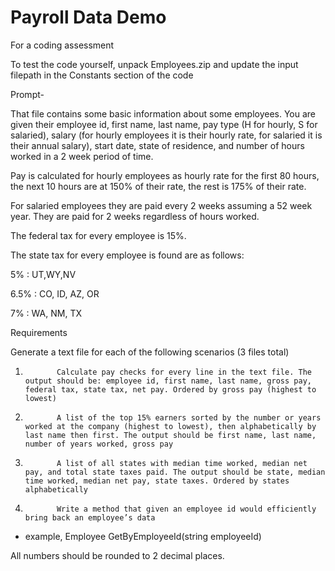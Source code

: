 # Payroll Data Demo
For a coding assessment

To test the code yourself, unpack Employees.zip and update the input filepath in the Constants section of the code

Prompt-

That file contains some basic information about some employees. You are given their employee id, first name, last name, pay type (H for hourly, S for salaried), salary (for hourly employees it is their hourly rate, for salaried it is their annual salary), start date, state of residence, and number of hours worked in a 2 week period of time.

 Pay is calculated for hourly employees as hourly rate for the first 80 hours, the next 10 hours are at 150% of their rate, the rest is 175% of their rate.

 For salaried employees they are paid every 2 weeks assuming a 52 week year. They are paid for 2 weeks regardless of hours worked.

The federal tax for every employee is 15%.

The state tax for every employee is found are as follows:

5%          : UT,WY,NV

6.5%      : CO, ID, AZ, OR

7%          : WA, NM, TX

 Requirements

Generate a text file for each of the following scenarios (3 files total)

1.            Calculate pay checks for every line in the text file. The output should be: employee id, first name, last name, gross pay, federal tax, state tax, net pay. Ordered by gross pay (highest to lowest)

2.            A list of the top 15% earners sorted by the number or years worked at the company (highest to lowest), then alphabetically by last name then first. The output should be first name, last name, number of years worked, gross pay

3.            A list of all states with median time worked, median net pay, and total state taxes paid. The output should be state, median time worked, median net pay, state taxes. Ordered by states alphabetically

 4.            Write a method that given an employee id would efficiently bring back an employee’s data 

* example, Employee GetByEmployeeId(string employeeId)

 All numbers should be rounded to 2 decimal places.

